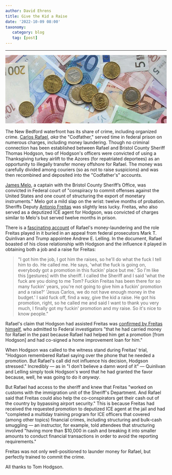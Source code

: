 ```yaml
---
author: David Ehrens
title: Give the Kid a Raise
date: '2022-10-09 08:00'
taxonomy:
   category: blog
   tag: [post]
---
```

---
 
![](cash.jpg)

The New Bedford waterfront has its share of crime, including organized crime. [Carlos Rafael](https://www.bostonglobe.com/metro/2018/07/16/bristol-sheriff-captain-convicted-codfather-case/oaCkEkrlayZciUVZXdjVzK/story.html), *aka* the "Codfather," served time in federal prison on numerous charges,  including money laundering. Though no criminal connection has been  established between Rafael and Bristol County Sheriff Thomas Hodgson,  two of Hodgson's officers were convicted of using a Thanksgiving turkey  airlift to the Azores (for repatriated deportees) as an opportunity to  illegally transfer money offshore for Rafael. The money was carefully  divided among couriers (so as not to raise suspicions) and was then  recombined and deposited into the "Codfather's" accounts.

[James Melo](https://www.justice.gov/usao-ma/pr/former-captain-bristol-county-sheriff-s-office-sentenced-smuggling-profits-portugal), a captain with the Bristol County Sheriff’s Office, was convicted in  Federal court of "conspiracy to commit offenses against the United  States and one count of structuring the export of monetary instruments." Melo got a mild slap on the wrist: twelve months of probation. Sheriffs Deputy [Antonio Freitas](https://www.justice.gov/usao-ma/pr/sheriff-s-deputy-convicted-scheme-smuggle-illegal-fishing-profits-abroad) was slightly less lucky. Freitas, who also served as a deputized ICE  agent for Hodgson, was convicted of charges similar to Melo's but served twelve months in prison.

There is a [fascinating account](http://media.ca1.uscourts.gov/pdf.opinions/17-2092P-01A.pdf) of Rafael's money-laundering and the role Freitas played in it buried  in an appeal from federal prosecutors Mark T. Quinlivan and Trump  appointee Andrew E. Lelling. In the document, Rafael boasted of his  close relationship with Hodgson and the influence it played in obtaining both a job and a raise for Freitas:

> "I got him the job, I got him the raises, so he'll do what the fuck I tell him to  do. He called me. He says, 'what the fuck is going on, everybody got a  promotion in this fuckin' place but me.' So I'm like this [gestures]  with the sheriff. I called the Sheriff and I said 'what the fuck are you doing to me Tom? Fuckin Freitas has been there for so many fuckin'  years, you're not going to give him a fuckin' promotion and a raise?'  'Jesus Carlos, we do not have enough money in the budget.' I said fuck  off, find a way, give the kid a raise. He got his promotion, right, so  he called me and said I want to thank you very much, I finally got my  fuckin' promotion and my raise. So it's nice to know people."

Rafael's claim that Hodgson had assisted Freitas was [confirmed by Freitas himself](https://cases.justia.com/federal/appellate-courts/ca1/17-2092/17-2092-2018-09-06.pdf?ts=1536267607), who admitted to Federal investigators "that he had carried money for  Rafael in the past because Rafael had helped him get a promotion [from  Hodgson] and had co-signed a home improvement loan for him."

When Hodgson was called to the witness stand during Freitas' trial, "Hodgson remembered Rafael saying over the phone that he needed a promotion. But Rafael's call did not influence his decision, Hodgson stressed."  Incredibly — as in "I don't believe a damn word of it" — Quinlivan and  Lelling simply took Hodgson's word that he had granted the favor  because, well, he was going to do it *anyway*.

But Rafael had access to the sheriff and knew that Freitas "worked on  customs with the immigration unit of the Sheriff's Department. And  Rafael said that Freitas could also help the co-conspirators get their  cash out of the country by bypassing airport security." This is because  Freitas had received the requested promotion to deputized ICE agent at  the jail and had "completed a multiday training program for ICE officers that covered (among other topics) financial crimes, including  structuring and bulk-cash smuggling — an instructor, for example, told  attendees that structuring involved "having more than $10,000 in cash  and breaking it into smaller amounts to conduct financial transactions  in order to avoid the reporting requirements."

Freitas was not only well-positioned to launder money for Rafael, but perfectly trained to commit the crime.

All thanks to Tom Hodgson.
